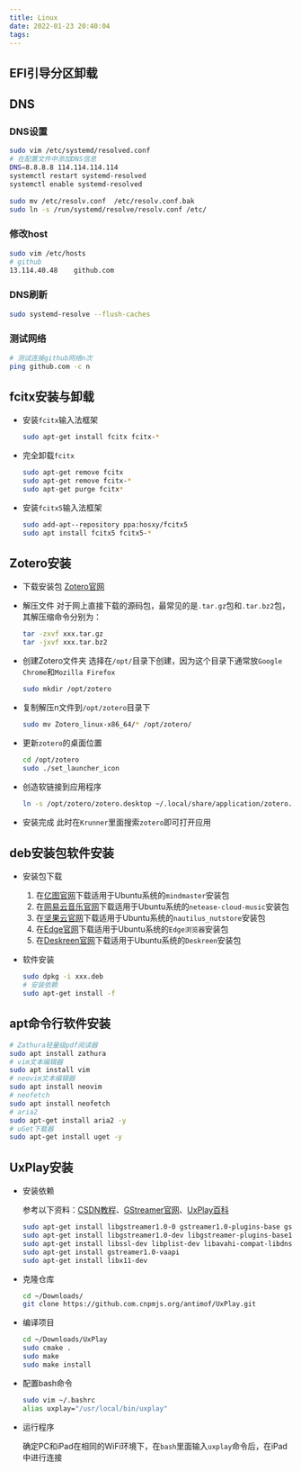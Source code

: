 ```yaml
---
title: Linux
date: 2022-01-23 20:40:04
tags:
---
```


## EFI引导分区卸载

## DNS

### DNS设置

```bash
sudo vim /etc/systemd/resolved.conf
# 在配置文件中添加DNS信息
DNS=8.8.8.8 114.114.114.114
systemctl restart systemd-resolved
systemctl enable systemd-resolved
 
sudo mv /etc/resolv.conf  /etc/resolv.conf.bak
sudo ln -s /run/systemd/resolve/resolv.conf /etc/
```

### 修改host

```bash
sudo vim /etc/hosts
# github
13.114.40.48    github.com
```

### DNS刷新

```bash
sudo systemd-resolve --flush-caches
```

### 测试网络

```bash
# 测试连接github网络n次
ping github.com -c n
```

## fcitx安装与卸载

- 安装``fcitx``输入法框架

  ```bash
  sudo apt-get install fcitx fcitx-*
  ```

- 完全卸载``fcitx``

  ```bash
  sudo apt-get remove fcitx
  sudo apt-get remove fcitx-*
  sudo apt-get purge fcitx*
  ```

- 安装``fcitx5``输入法框架

  ```bash
  sudo add-apt--repository ppa:hosxy/fcitx5
  sudo apt install fcitx5 fcitx5-*
  ```

## Zotero安装

- 下载安装包
  [Zotero官网](https://www.zotero.org)
- 解压文件
  对于网上直接下载的源码包，最常见的是``.tar.gz``包和``.tar.bz2``包，其解压缩命令分别为：

  ```bash
  tar -zxvf xxx.tar.gz
  tar -jxvf xxx.tar.bz2
  ```

- 创建Zotero文件夹
  选择在``/opt/``目录下创建，因为这个目录下通常放``Google Chrome``和``Mozilla Firefox``

  ```bash
  sudo mkdir /opt/zotero
  ```

- 复制解压n文件到``/opt/zotero``目录下

  ```bash
  sudo mv Zotero_linux-x86_64/* /opt/zotero/
  ```

- 更新``zotero``的桌面位置

  ````bash
  cd /opt/zotero
  sudo ./set_launcher_icon
  ````

- 创造软链接到应用程序

  ```bash
  ln -s /opt/zotero/zotero.desktop ~/.local/share/application/zotero.desktop
  ```

- 安装完成
  此时在``Krunner``里面搜索``zotero``即可打开应用

## deb安装包软件安装

- 安装包下载

  1. 在[亿图官网](https://www.edrawsoft.cn/)下载适用于Ubuntu系统的``mindmaster``安装包
  2. 在[网易云音乐官网](https://music.163.com/)下载适用于Ubuntu系统的``netease-cloud-music``安装包
  3. 在[坚果云官网](https://www.jianguoyun.com/)下载适用于Ubuntu系统的``nautilus_nutstore``安装包
  4. 在[Edge官网](https://www.microsoft.com/zh-cn/edge)下载适用于Ubuntu系统的``Edge浏览器``安装包
  5. 在[Deskreen官网](https://deskreen.com/lang-en)下载适用于Ubuntu系统的``Deskreen``安装包

- 软件安装

  ```bash
  sudo dpkg -i xxx.deb
  # 安装依赖
  sudo apt-get install -f
  ```

## apt命令行软件安装

```bash
# Zathura轻量级pdf阅读器
sudo apt install zathura
# vim文本编辑器
sudo apt install vim
# neovim文本编辑器
sudo apt install neovim
# neofetch
sudo apt install neofetch
# aria2
sudo apt-get install aria2 -y
# uGet下载器
sudo apt-get install uget -y
```

## UxPlay安装

- 安装依赖

  参考以下资料：[CSDN教程](https://blog.csdn.net/sologala/article/details/112852708)、[GStreamer官网](https://gstreamer.freedesktop.org/documentation/installing/on-linux.html?gi-language=c)、[UxPlay百科](https://github.com/antimof/UxPlay)

  ```bash
  sudo apt-get install libgstreamer1.0-0 gstreamer1.0-plugins-base gstreamer1.0-plugins-good gstreamer1.0-plugins-bad gstreamer1.0-plugins-ugly gstreamer1.0-libav gstreamer1.0-doc gstreamer1.0-tools gstreamer1.0-x gstreamer1.0-alsa gstreamer1.0-gl gstreamer1.0-gtk3 gstreamer1.0-qt5 gstreamer1.0-pulseaudio
  sudo apt-get install libgstreamer1.0-dev libgstreamer-plugins-base1.0-dev libgstreamer-plugins-bad1.0-dev gstreamer1.0-plugins-base gstreamer1.0-plugins-good gstreamer1.0-plugins-bad gstreamer1.0-plugins-ugly gstreamer1.0-libav gstreamer1.0-doc gstreamer1.0-tools gstreamer1.0-x gstreamer1.0-alsa gstreamer1.0-gl gstreamer1.0-gtk3 gstreamer1.0-qt5 gstreamer1.0-pulseaudio
  sudo apt-get install libssl-dev libplist-dev libavahi-compat-libdnssd-dev libgstreamer1.0-dev libgstreamer-plugins-base1.0-dev gstreamer1.0-libav gstreamer1.0-plugins-bad
  sudo apt-get install gstreamer1.0-vaapi
  sudo apt-get install libx11-dev
  ```

- 克隆仓库

  ```bash
  cd ~/Downloads/
  git clone https://github.com.cnpmjs.org/antimof/UxPlay.git
  ```

- 编译项目

  ```bash
  cd ~/Downloads/UxPlay
  sudo cmake .
  sudo make
  sudo make install
  ```

- 配置bash命令

  ```bash
  sudo vim ~/.bashrc
  alias uxplay="/usr/local/bin/uxplay"
  ```

- 运行程序

  确定PC和iPad在相同的WiFi环境下，在``bash``里面输入``uxplay``命令后，在iPad中进行连接
